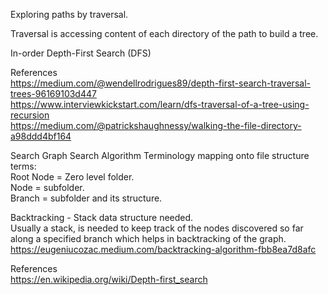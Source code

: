 Exploring paths by traversal.

Traversal is accessing content of each directory of the path to build a tree. 


In-order Depth-First Search (DFS) 

References  
https://medium.com/@wendellrodrigues89/depth-first-search-traversal-trees-96169103d447  
https://www.interviewkickstart.com/learn/dfs-traversal-of-a-tree-using-recursion  
https://medium.com/@patrickshaughnessy/walking-the-file-directory-a98ddd4bf164  



Search Graph Search Algorithm Terminology mapping onto file structure terms:  
Root Node = Zero level folder.  
Node = subfolder.  
Branch = subfolder and its structure.

Backtracking - Stack data structure needed.  
Usually a stack, is needed to keep track of the nodes discovered so far along a specified branch which helps in backtracking of the graph.
https://eugeniucozac.medium.com/backtracking-algorithm-fbb8ea7d8afc  

References  
https://en.wikipedia.org/wiki/Depth-first_search  
